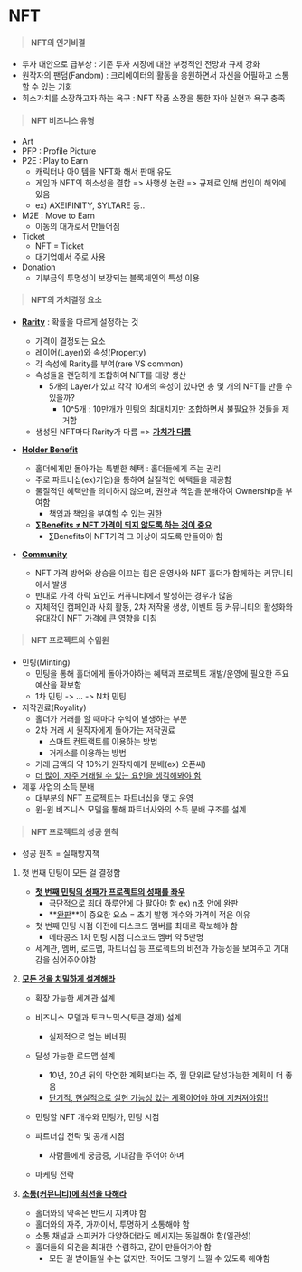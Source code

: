 # NFT

> #### NFT의 인기비결

- 투자 대안으로 급부상 : 기존 투자 시장에 대한 부정적인 전망과 규제 강화
- 원작자의 팬덤(Fandom) : 크리에이터의 활동을 응원하면서 자신을 어필하고 소통할 수 있는 기회
- 희소가치를 소장하고자 하는 욕구 : NFT 작품 소장을 통한 자아 실현과 욕구 충족



> #### NFT 비즈니스 유형

- Art
- PFP : Profile Picture
- P2E : Play to Earn
  - 캐릭터나 아이템을 NFT화 해서 판매 유도
  - 게임과 NFT의 희소성을 결합 => 사행성 논란 => 규제로 인해 법인이 해외에 있음
  - ex) AXEIFINITY, SYLTARE 등..
- M2E : Move to Earn
  - 이동의 대가로서 만들어짐
- Ticket
  - NFT = Ticket
  - 대기업에서 주로 사용
- Donation
  - 기부금의 투명성이 보장되는 블록체인의 특성 이용



> #### NFT의 가치결정 요소

- **<u>Rarity</u>** : 확률을 다르게 설정하는 것
  - 가격이 결정되는 요소
  - 레이어(Layer)와 속성(Property)
  - 각 속성에 Rarity를 부여(rare VS common)
  - 속성들을 랜덤하게 조합하여 NFT를 대량 생산
    - 5개의 Layer가 있고 각각 10개의 속성이 있다면 총 몇 개의 NFT를 만들 수 있을까?
      - 10^5개 : 10만개가 민팅의 최대치지만 조합하면서 불필요한 것들을 제거함
  - 생성된 NFT마다 Rarity가 다름 => **<u>가치가 다름</u>**

- **<u>Holder Benefit</u>**
  - 홀더에게만 돌아가는 특별한 혜택 : 홀더들에게 주는 권리
  - 주로 파트너십(ex)기업)을 통하여 실질적인 혜택들을 제공함
  - 물질적인 혜택만을 의미하지 않으며, 권한과 책임을 분배하여 Ownership을 부여함
    - 책임과 책임을 부여할 수 있는 권한
  - **<u>∑Benefits ≠ NFT 가격이 되지 않도록 하는 것이 중요</u>**
    - ∑Benefits이 NFT가격 그 이상이 되도록 만들어야 함
- **<u>Community</u>**
  - NFT 가격 방어와 상승을 이끄는 힘은 운영사와 NFT 홀더가 함께하는 커뮤니티에서 발생
  - 반대로 가격 하락 요인도 커퓨니티에서 발생하는 경우가 많음
  - 자체적인 캠페인과 사회 활동, 2차 저작물 생상, 이벤트 등 커뮤니티의 활성화와 유대감이 NFT 가격에 큰 영향을 미침



> #### NFT 프로젝트의 수입원

- 민팅(Minting)
  - 민팅을 통해 홀더에게 돌아가야하는 혜택과 프로젝트 개발/운영에 필요한 주요 예산을 확보함
  - 1차 민팅 -> ... -> N차 민팅
- 저작권료(Royality)
  - 홀더가 거래를 할 때마다 수익이 발생하는 부분
  - 2차 거래 시 원작자에게 돌아가는 저작권료
    - 스마트 컨트랙트를 이용하는 방법
    - 거래소를 이용하는 방법
  - 거래 금액의 약 10%가 원작자에게 분배(ex) 오픈씨)
  - <u>더 많이, 자주 거래될 수 있는 요인을 생각해봐야 함</u>
- 제휴 사업의 소득 분배
  - 대부분의 NFT 프로젝트는 파트너십을 맺고 운영
  - 윈-윈 비즈니스 모델을 통해 파트너사와의 소득 분배 구조를 설계



> #### NFT 프로젝트의 성공 원칙

- 성공 원칙 = 실패방지책

1. 첫 번째 민팅이 모든 걸 결정함

   - **<u>첫 번째 민팅의 성패가 프로젝트의 성패를 좌우</u>**
     - 극단적으로 최대 하루안에 다 팔아야 함 ex) n초 안에 완판
     - **<u>완판</u>**이 중요한 요소 = 초기 발행 개수와 가격이 적은 이유
   - 첫 번째 민팅 시점 이전에 디스코드 멤버를 최대로 확보해야 함
     - 메타콩즈 1차 민팅 시점 디스코드 멤버 약 5만명
   - 세계관, 멤버, 로드맵, 파트너십 등 프로젝트의 비전과 가능성을 보여주고 기대감을 심어주어야함

2. <u>**모든 것을 치밀하게 설계해라**</u>

   - 확장 가능한 세계관 설계
   - 비즈니스 모델과 토크노믹스(토큰 경제) 설계
     - 실제적으로 얻는 베네핏
   - 달성 가능한 로드맵 설계
     - 10년, 20년 뒤의 막연한 계획보다는 주, 월 단위로 달성가능한 계획이 더 좋음
     - <u>단기적, 현실적으로 실현 가능성 있는 계획이어야 하며 지켜져야함!!</u>

   - 민팅할 NFT 개수와 민팅가, 민팅 시점
   - 파트너십 전략 및 공개 시점
     - 사람들에게 궁금증, 기대감을 주어야 하며
   - 마케팅 전략

3. **<u>소통(커뮤니티)에 최선을 다해라</u>**

   - 홀더와의 약속은 반드시 지켜야 함
   - 홀더와의 자주, 가까이서, 투명하게 소통해야 함
   - 소통 채널과 스피커가 다양하더라도 메시지는 동일해야 함(일관성)
   - 홀더들의 의견을 최대한 수렴하고, 같이 만들어가야 함
     - 모든 걸 받아들일 수는 없지만, 적어도 그렇게 느낄 수 있도록 해야함
